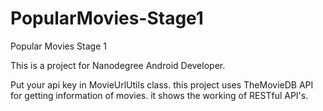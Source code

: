 # PopularMovies-Stage1
Popular Movies Stage 1

This is a project for Nanodegree Android Developer.

Put your api key in MovieUrlUtils class.
this project uses TheMovieDB API for getting information of movies. it shows the working of RESTful API's.

